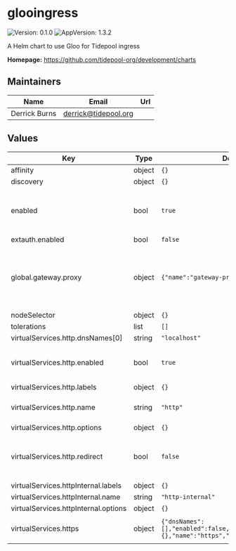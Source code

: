 # glooingress

![Version: 0.1.0](https://img.shields.io/badge/Version-0.1.0-informational?style=flat-square) ![AppVersion: 1.3.2](https://img.shields.io/badge/AppVersion-1.3.2-informational?style=flat-square)

A Helm chart to use Gloo for Tidepool ingress

**Homepage:** <https://github.com/tidepool-org/development/charts>

## Maintainers

| Name | Email | Url |
| ---- | ------ | --- |
| Derrick Burns | derrick@tidepool.org |  |

## Values

| Key | Type | Default | Description |
|-----|------|---------|-------------|
| affinity | object | `{}` |  |
| discovery | object | `{}` |  |
| enabled | bool | `true` | whether to enable the Gloo API Gateway integration |
| extauth.enabled | bool | `false` |  |
| global.gateway.proxy | object | `{"name":"gateway-proxy","port":80}` | name of the Gloo gateway proxy that will host the virtual service |
| nodeSelector | object | `{}` |  |
| tolerations | list | `[]` |  |
| virtualServices.http.dnsNames[0] | string | `"localhost"` |  |
| virtualServices.http.enabled | bool | `true` | whether to accept HTTP requests  |
| virtualServices.http.labels | object | `{}` |  |
| virtualServices.http.name | string | `"http"` | DNS names served with HTTP  |
| virtualServices.http.options | object | `{}` |  |
| virtualServices.http.redirect | bool | `false` | whether to redirect HTTP requests to HTTPS |
| virtualServices.httpInternal.labels | object | `{}` |  |
| virtualServices.httpInternal.name | string | `"http-internal"` |  |
| virtualServices.httpInternal.options | object | `{}` |  |
| virtualServices.https | object | `{"dnsNames":[],"enabled":false,"hsts":false,"labels":{},"name":"https","options":{}}` | DNS names served with HTTPS |
